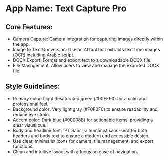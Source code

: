 # **App Name**: Text Capture Pro

## Core Features:

- Camera Capture: Camera integration for capturing images directly within the app.
- Image to Text Conversion: Use an AI tool that extracts text from images (OCR) including Arabic script.
- DOCX Export: Format and export text to a downloadable DOCX file.
- File Management: Allow users to view and manage the exported DOCX file.

## Style Guidelines:

- Primary color: Light desaturated green (#90EE90) for a calm and professional feel.
- Background color: Very light gray (#F0F0F0) to ensure readability and reduce eye strain.
- Accent color: Dark blue (#00008B) for actionable items, providing a clear visual cue.
- Body and headline font: 'PT Sans', a humanist sans-serif for both headers and body text to ensure a modern and accessible design.
- Use clear, minimalist icons for camera, file management, and export functions.
- Clean and intuitive layout with a focus on ease of navigation.